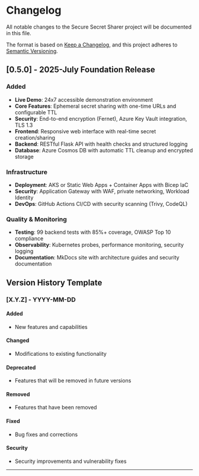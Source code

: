 # Changelog

All notable changes to the Secure Secret Sharer project will be documented in this file.

The format is based on [Keep a Changelog](https://keepachangelog.com/en/1.0.0/),
and this project adheres to [Semantic Versioning](https://semver.org/spec/v2.0.0.html).


## [0.5.0] - 2025-July Foundation Release

### Added
- **Live Demo**: 24x7 accessible demonstration environment
- **Core Features**: Ephemeral secret sharing with one-time URLs and configurable TTL
- **Security**: End-to-end encryption (Fernet), Azure Key Vault integration, TLS 1.3
- **Frontend**: Responsive web interface with real-time secret creation/sharing
- **Backend**: RESTful Flask API with health checks and structured logging
- **Database**: Azure Cosmos DB with automatic TTL cleanup and encrypted storage

### Infrastructure
- **Deployment**: AKS or Static Web Apps + Container Apps with Bicep IaC
- **Security**: Application Gateway with WAF, private networking, Workload Identity
- **DevOps**: GitHub Actions CI/CD with security scanning (Trivy, CodeQL)

### Quality & Monitoring
- **Testing**: 99 backend tests with 85%+ coverage, OWASP Top 10 compliance
- **Observability**: Kubernetes probes, performance monitoring, security logging
- **Documentation**: MkDocs site with architecture guides and security documentation

## Version History Template

### [X.Y.Z] - YYYY-MM-DD

#### Added
- New features and capabilities

#### Changed
- Modifications to existing functionality

#### Deprecated
- Features that will be removed in future versions

#### Removed
- Features that have been removed

#### Fixed
- Bug fixes and corrections

#### Security
- Security improvements and vulnerability fixes

---

